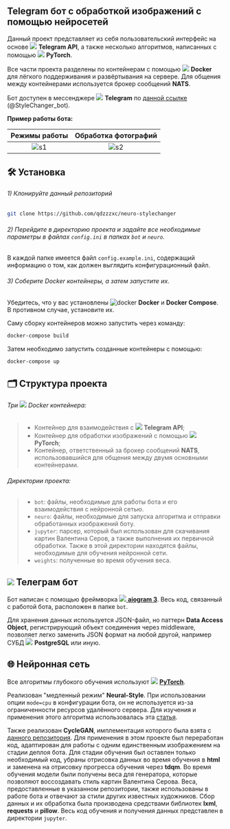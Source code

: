 ## Telegram бот с обработкой изображений с помощью нейросетей

Данный проект представляет из себя пользовательский интерфейс на основе ![](https://img.icons8.com/?size=16&id=oWiuH0jFiU0R&format=png) **Telegram API**, а также несколько алгоритмов, написанных с помощью ![](https://img.icons8.com/?size=16&id=O6SWwpPIM0GB&format=png) **PyTorch**.

Все части проекта разделены по контейнерам с помощью ![](https://img.icons8.com/?size=16&id=cdYUlRaag9G9&format=png) **Docker** для лёгкого поддерживания и развёртывания на сервере. Для общения между контейнерами используется брокер сообщений **NATS**.

Бот доступен в мессенджере ![](https://img.icons8.com/?size=16&id=oWiuH0jFiU0R&format=png) **Telegram** по [данной ссылке](https://t.me/StyleChanger_bot) (@StyleChanger_bot).

**Пример работы бота:**

|                                        Режимы работы                                        |                                 Обработка фотографий                                 |
| :------------------------------------------------------------------------------------------------------: | :------------------------------------------------------------------------------------------------------: |
| ![s1](https://github.com/qdzzzxc/neuro-stylechanger/assets/126320160/41b332a6-3ab5-4460-9c3d-4a178be0829c) | ![s2](https://github.com/qdzzzxc/neuro-stylechanger/assets/126320160/52fef69c-7d71-4962-af39-5359d4ef27b5) |

## 🛠️ Установка

###### 1) Клонируйте данный репозиторий

```bash
git clone https://github.com/qdzzzxc/neuro-stylechanger
```

###### 2) Перейдите в директорию проекта и задайте все необходимые параметры в файлах `config.ini` в папках `bot` и `neuro`.

В каждой папке имеется файл `config.example.ini`, содержащий информацию о том, как должен выглядить конфигурационный файл.

###### 3) Соберите Docker контейнеры, а затем запустите их.

Убедитесь, что у вас установлены ![docker](https://img.icons8.com/?size=16&id=cdYUlRaag9G9&format=png) **Docker** и **Docker Compose**. В противном случае, установите их.

Саму сборку контейнеров можно запустить через команду:

```bash
docker-compose build
```

Затем необходимо запустить созданные контейнеры с помощью:

```bash
docker-compose up
```

## 🗂 Структура проекта

###### Три ![](https://img.icons8.com/?size=16&id=cdYUlRaag9G9&format=png) Docker контейнера:

> * Контейнер для взаимодействия с ![](https://img.icons8.com/?size=16&id=oWiuH0jFiU0R&format=png) **Telegram API**;
> * Контейнер для обработки изображений с помощью ![](https://img.icons8.com/?size=16&id=O6SWwpPIM0GB&format=png) **PyTorch**;
> * Контейнер, ответственный за брокер сообщений **NATS**, использовавшийся для общения между двумя основными контейнерами.

###### Директории проекта:

> * `bot`: файлы, необходимые для работы бота и его взаимодействия с нейронной сетью.
> * `neuro`: файлы, необходимые для запуска алгоритма и отправки обработанных изображений боту.
> * `jupyter`: парсер, который был использован для скачивания картин Валентина Серов, а также выполнения их первичной обработки. Также в этой директории находятся файлы, необходимые для обучения нейронной сети.
> * `weights`: полученные во время обучения веса.

## ![](https://img.icons8.com/?size=22&id=oWiuH0jFiU0R&format=png) Телеграм бот

Бот написан с помощью фреймворка [![](https://avatars.githubusercontent.com/u/33784865?s=16&v=4) **aiogram 3**](https://github.com/aiogram/aiogram). Весь код, связанный с работой бота, расположен в папке `bot`.

Для хранения данных используется JSON-файл, но паттерн **Data Access Object**, регистрирующий объект соединения через middleware, позволяет легко заменить JSON формат на любой другой, например СУБД ![](https://img.icons8.com/?size=16&id=38561&format=png) **PostgreSQL** или иную.

## 🌐 Нейронная сеть

Все алгоритмы глубокого обучения используют ![](https://img.icons8.com/?size=16&id=O6SWwpPIM0GB&format=png) [**PyTorch**](https://github.com/pytorch/pytorch).

Реализован "медленный режим" **Neural-Style**. При использовании опции `mode=cpu` в конфигурации бота, он не используется из-за ограниченности ресурсов удалённого сервера.
Для изучения и применения этого алгоритма использовалась эта [статья](https://pytorch.org/tutorials/advanced/neural_style_tutorial.html).

Также реализован **CycleGAN**, имплементация которого была взята с [данного репозитория](https://github.com/junyanz/pytorch-CycleGAN-and-pix2pix).
Для применения в этом проекте был переработан код, адаптирован для работы с одним единственным изображением на стадии деплоя бота.
Для стадии обучения был оставлен только необходимый код, убраны отрисовка данных во время обучения в **html** и заменена на отрисовку прогресса обучения через **tdqm**.
Во время обучения модели были получены веса для генератора, которые позволяют воссоздавать стиль картин Валентина Серова.
Веса, предоставленные в указанном репозитории, также использованы в работе бота и отвечают за стили других известных художников.
Сбор данных и их обработка была производена средствами библиотек **lxml**, **requests** и **pillow**.
Весь код обучения и получения данных представлен в директории `jupyter`.
